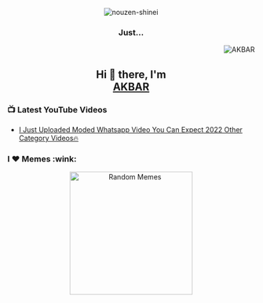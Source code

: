 <div align=center>
    
![nouzen-shinei](https://user-images.githubusercontent.com/85594230/131375305-420762b3-900c-486c-8e4a-9686c6b4eb15.gif)
### Just...

</div>

<p align="right">
  <img src="https://komarev.com/ghpvc/?username=ohidurbappy" alt="AKBAR" /> 
</p>

<h2 align="center"> Hi 👋 there, I'm <br> <a href="https://www.ohidur.com">AKBAR</a></h2>

 

<h3>📺 Latest YouTube Videos</h3>

<!-- YOUTUBE:START -->
- [I Just Uploaded Moded Whatsapp Video You Can Expect 2022 Other Category Videos🔥](https://youtu.be/BNgpIm8PrIk)
<!-- YOUTUBE:END -->



<h3>I ❤️ Memes :wink:</h3>
<p align="center">
<img alt="Random Memes" title="programming memes by ohidurbappy" height="250px" src="https://web.ohidur.com/memes/random.jpg?category=programming">
</p>



